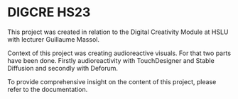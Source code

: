# DIGCRE HS23

This project was created in relation to the Digital Creativity Module at HSLU with lecturer Guillaume Massol.

Context of this project was creating audioreactive visuals. For that two parts have been done. 
Firstly audioreactivity with TouchDesigner and Stable Diffusion and secondly with Deforum.

To provide comprehensive insight on the content of this project, please refer to the documentation.

